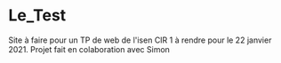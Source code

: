 # Le_Test
Site à faire pour un TP de web de l'isen CIR 1 à rendre pour le 22 janvier 2021. Projet fait en colaboration avec Simon
